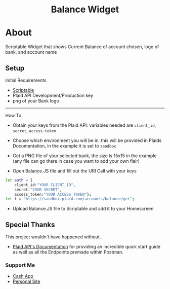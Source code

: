 <h1 align="center">
  <br>
  Balance Widget
  <br>
</h1>


# About

Scriptable Widget that shows Current Balance of account chosen, logo of bank, and account name

## Setup
Initial Requirements

* [Scriptable](https://scriptable.app/)
* Plaid API Development/Production key
* png of your Bank logo
--------------
How To

* Obtain your keys from the Plaid API: variables needed are `client_id`, `secret`, `access-token`

* Choose which environment you will be in. this will be provided in Plaids Documentation, in the example it is set to `sandbox`

* Get a PNG file of your selected bank, the size is 15x15 in the example (any file can go there in case you want to add your own flair)

* Open Balance.JS file and fill out the URI Call with your keys
```bash
let auth = {
	client_id:"YOUR CLIENT_ID",
	secret:"YOUR SECRET",
	access_token:"YOUR ACCESS TOKEN"};
let t = "https://sandbox.plaid.com/accounts/balance/get";
```

* Upload Balance.JS file to Scriptable and add it to your Homescreen


## Special Thanks

This project wouldn't have happened without.

- [Plaid API's Documentation](https://plaid.com/docs/quickstart/)
  for providing an incredible quick start guide as well as all the Endpoints premade within Postman.

### Support Me

* [Cash App](https://cash.app/$bloblems)
* [Personal Site](https://www.bloblems.com/)
